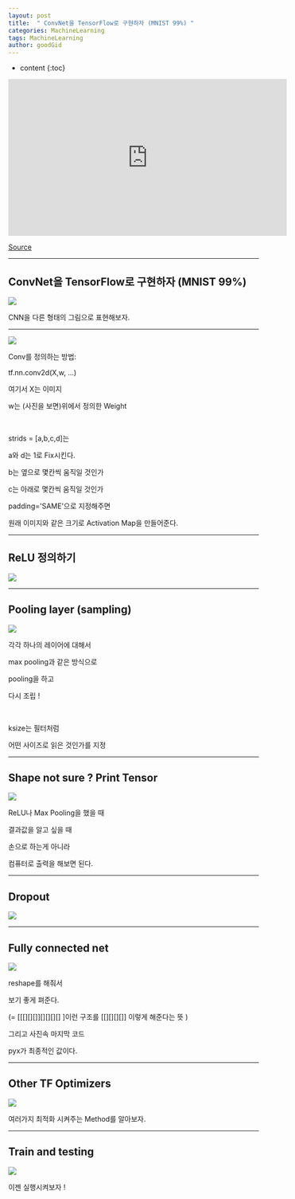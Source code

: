 ```yaml
---
layout: post
title:  " ConvNet을 TensorFlow로 구현하자 (MNIST 99%) "
categories: MachineLearning
tags: MachineLearning
author: goodGid
---
```

* content
{:toc}


<iframe width="560" height="315" src="https://www.youtube.com/embed/6KlkiKyjEu0" frameborder="0" allow="autoplay; encrypted-media" allowfullscreen></iframe>

[Source](https://github.com/nlintz/TensorFlow-Tutorials)

---

## ConvNet을 TensorFlow로 구현하자 (MNIST 99%)


![](/assets/img/machine_learning/ML_11_5_1.png)

 

CNN을 다른 형태의 그림으로 표현해보자.

---



![](/assets/img/machine_learning/ML_11_5_2.png)

 


Conv를 정의하는 방법:

tf.nn.conv2d(X,w, ...)

여기서 X는 이미지

w는 (사진을 보면)위에서 정의한 Weight

<br>

strids = [a,b,c,d]는 

a와 d는 1로 Fix시킨다.

b는 옆으로 몇칸씩 움직일 것인가

c는 아래로 몇칸씩 움직일 것인가

padding='SAME'으로 지정해주면

원래 이미지와 같은 크기로 Activation Map을 만들어준다.

---

## ReLU 정의하기


![](/assets/img/machine_learning/ML_11_5_3.png)

 


---

## Pooling layer (sampling)


![](/assets/img/machine_learning/ML_11_5_4.png)

 


각각 하나의 레이어에 대해서

max pooling과 같은 방식으로 

pooling을 하고

다시 조립 ! 

<br>

ksize는 필터처럼

어떤 사이즈로 읽은 것인가를 지정

---

## Shape not sure ? Print Tensor


![](/assets/img/machine_learning/ML_11_5_5.png)

 

ReLU나 Max Pooling을 했을 때

결과값을 알고 싶을 때 

손으로 하는게 아니라

컴퓨터로 출력을 해보면 된다.


---

## Dropout


![](/assets/img/machine_learning/ML_11_5_6.png)

 


---

## Fully connected net


![](/assets/img/machine_learning/ML_11_5_7.png)

 

reshape를 해줘서 

보기 좋게 펴준다.

(= [[[][][]][][][][] ]이런 구조를 [[][][][]] 이렇게 해준다는 뜻 )

그리고 사진속 마지막 코드

pyx가 최종적인 값이다.


---

## Other TF Optimizers 



![](/assets/img/machine_learning/ML_11_5_8.png)

 

여러가지 최적화 시켜주는 Method를 알아보자.

--- 


## Train and testing


![](/assets/img/machine_learning/ML_11_5_9.png)

 

이젠 실행시켜보자 !
